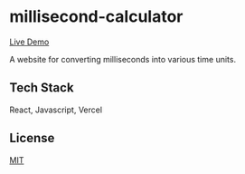 # millisecond-calculator

[Live Demo](https://ms-calculator.kennyzhang.dev/)

A website for converting milliseconds into various time units.

## Tech Stack

React, Javascript, Vercel

## License

[MIT](https://choosealicense.com/licenses/mit/)
